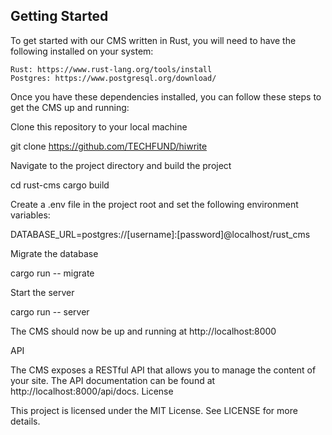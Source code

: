 

## Getting Started

To get started with our CMS written in Rust, you will need to have the following installed on your system:

    Rust: https://www.rust-lang.org/tools/install
    Postgres: https://www.postgresql.org/download/

Once you have these dependencies installed, you can follow these steps to get the CMS up and running:

Clone this repository to your local machine

  git clone https://github.com/TECHFUND/hiwrite

Navigate to the project directory and build the project

  cd rust-cms
  cargo build

Create a .env file in the project root and set the following environment variables:

  DATABASE_URL=postgres://[username]:[password]@localhost/rust_cms

Migrate the database

  cargo run -- migrate

Start the server

  cargo run -- server

The CMS should now be up and running at http://localhost:8000

API

The CMS exposes a RESTful API that allows you to manage the content of your site. The API documentation can be found at http://localhost:8000/api/docs.
License

This project is licensed under the MIT License. See LICENSE for more details.
